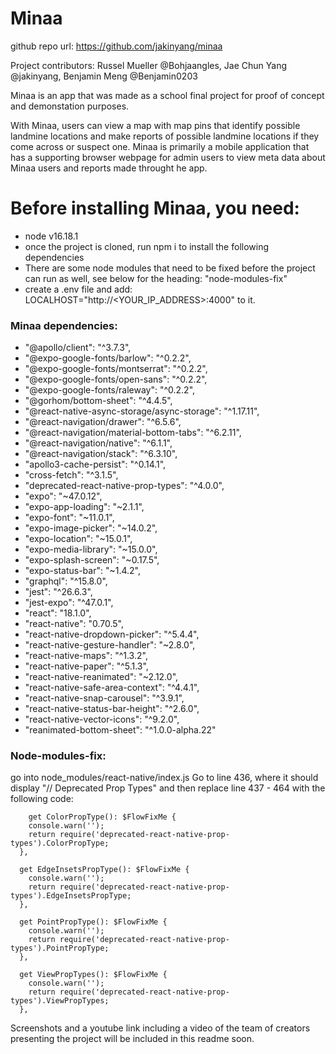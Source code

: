 # Minaa

github repo url: https://github.com/jakinyang/minaa

Project contributors: Russel Mueller @Bohjaangles, Jae Chun Yang @jakinyang, Benjamin Meng @Benjamin0203

Minaa is an app that was made as a school final project for proof of concept and demonstation purposes.

With Minaa, users can view a map with map pins that identify possible landmine locations and make reports of possible landmine locations if they come across or suspect one. Minaa is primarily a mobile application that has a supporting browser webpage for admin users to view meta data about Minaa users and reports made throught he app. 

# Before installing Minaa, you need:
 - node v16.18.1
 - once the project is cloned, run npm i to install the following dependencies
 - There are some node modules that need to be fixed before the project can run as well, see below for the heading: "node-modules-fix"
 - create a .env file and add: 
 LOCALHOST="http://<YOUR_IP_ADDRESS>:4000" to it.

### Minaa dependencies:
 - "@apollo/client": "^3.7.3",
 - "@expo-google-fonts/barlow": "^0.2.2",
 - "@expo-google-fonts/montserrat": "^0.2.2",
 - "@expo-google-fonts/open-sans": "^0.2.2",
 - "@expo-google-fonts/raleway": "^0.2.2",
 - "@gorhom/bottom-sheet": "^4.4.5",
 - "@react-native-async-storage/async-storage": "^1.17.11",
 - "@react-navigation/drawer": "^6.5.6",
 - "@react-navigation/material-bottom-tabs": "^6.2.11",
 - "@react-navigation/native": "^6.1.1",
 - "@react-navigation/stack": "^6.3.10",
 - "apollo3-cache-persist": "^0.14.1",
 - "cross-fetch": "^3.1.5",
 - "deprecated-react-native-prop-types": "^4.0.0",
 - "expo": "~47.0.12",
 - "expo-app-loading": "~2.1.1",
 - "expo-font": "~11.0.1",
 - "expo-image-picker": "~14.0.2",
 - "expo-location": "~15.0.1",
 - "expo-media-library": "~15.0.0",
 - "expo-splash-screen": "~0.17.5",
 - "expo-status-bar": "~1.4.2",
 - "graphql": "^15.8.0",
 - "jest": "^26.6.3",
 - "jest-expo": "^47.0.1",
 - "react": "18.1.0",
 - "react-native": "0.70.5",
 - "react-native-dropdown-picker": "^5.4.4",
 - "react-native-gesture-handler": "~2.8.0",
 - "react-native-maps": "^1.3.2",
 - "react-native-paper": "^5.1.3",
 - "react-native-reanimated": "~2.12.0",
 - "react-native-safe-area-context": "^4.4.1",
 - "react-native-snap-carousel": "^3.9.1",
 - "react-native-status-bar-height": "^2.6.0",
 - "react-native-vector-icons": "^9.2.0",
 - "reanimated-bottom-sheet": "^1.0.0-alpha.22"  

### Node-modules-fix:
  go into node_modules/react-native/index.js
    Go to line 436, where it should display "// Deprecated Prop Types"
    and then replace line 437 - 464 with the following code:
```
    get ColorPropType(): $FlowFixMe {
    console.warn('');
    return require('deprecated-react-native-prop-types').ColorPropType;
  },

  get EdgeInsetsPropType(): $FlowFixMe {
    console.warn('');
    return require('deprecated-react-native-prop-types').EdgeInsetsPropType;
  },

  get PointPropType(): $FlowFixMe {
    console.warn('');
    return require('deprecated-react-native-prop-types').PointPropType;
  },

  get ViewPropTypes(): $FlowFixMe {
    console.warn('');
    return require('deprecated-react-native-prop-types').ViewPropTypes;
  },
```
Screenshots and a youtube link including a video of the team of creators presenting the project will be included in this readme soon.
